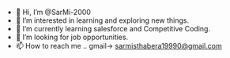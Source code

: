 - 👋 Hi, I’m @SarMi-2000
- 👀 I’m interested in learning and exploring new things.
- 🌱 I’m currently learning salesforce and Competitive Coding.
- 💞️ I’m looking for job opportunities.
- 📫 How to reach me .. gmail-> sarmisthabera19990@gmail.com

<!---
SarMi-2000/SarMi-2000 is a ✨ special ✨ repository because its `README.md` (this file) appears on your GitHub profile.
You can click the Preview link to take a look at your changes.
--->
